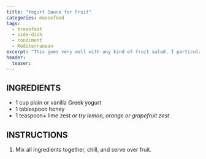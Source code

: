 ```yaml
---
title: "Yogurt Sauce for Fruit"
categories: moosefood
tags: 
  - breakfast
  - side-dish
  - condiment
  - Mediterranean
excerpt: "This goes very well with any kind of fruit salad. I particularly like it with mixed citrus (grapefruit, cara cara orange, and pummelo) and maraschino cherries."
header:
  teaser: 
---
```


## INGREDIENTS
* 1 cup plain or vanilla Greek yogurt
* 1 tablespoon honey
* 1 teaspoon+ lime zest *or try lemon, orange or grapefruit zest*

## INSTRUCTIONS
1. Mix all ingredients together, chill, and serve over fruit.
